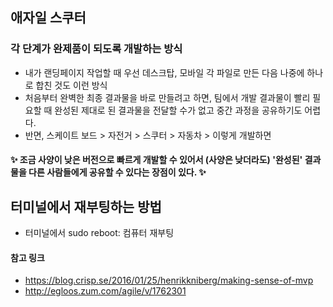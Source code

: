 ## 애자일 스쿠터
### 각 단계가 완제품이 되도록 개발하는 방식
- 내가 랜딩페이지 작업할 때 우선 데스크탑, 모바일 각 파일로 만든 다음 나중에 하나로 합친 것도 이런 방식
- 처음부터 완벽한 최종 결과물을 바로 만들려고 하면, 팀에서 개발 결과물이 빨리 필요할 때 완성된 제대로 된 결과물을 전달할 수가 없고 중간 과정을 공유하기도 어렵다.
- 반면, 스케이트 보드 > 자전거 > 스쿠터 > 자동차 > 이렇게 개발하면
#### ✨ 조금 사양이 낮은 버전으로 빠르게 개발할 수 있어서 (사양은 낮더라도) '완성된' 결과물을 다른 사람들에게 공유할 수 있다는 장점이 있다. ✨


## 터미널에서 재부팅하는 방법
- 터미널에서 sudo reboot: 컴퓨터 재부팅

#### 참고 링크
- https://blog.crisp.se/2016/01/25/henrikkniberg/making-sense-of-mvp
- http://egloos.zum.com/agile/v/1762301
